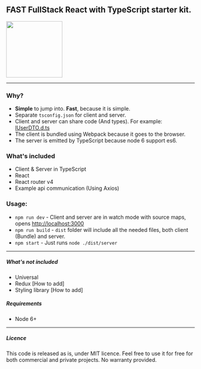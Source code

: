 ## FAST FullStack React with TypeScript starter kit.
<img src="https://github.com/gilamran/fullstack-typescript/raw/master/logo.png" width="150">

---
### Why?
* **Simple** to jump into. **Fast**, because it is simple.
* Separate `tsconfig.json` for client and server.
* Client and server can share code (And types). For example: [IUserDTO.d.ts](https://github.com/gilamran/fullstack-typescript/blob/master/src/shared/IUserDTO.d.ts)
* The client is bundled using Webpack because it goes to the browser.
* The server is emitted by TypeScript because node 6 support es6.


### What's included
* Client & Server in TypeScript
* React
* React router v4
* Example api communication (Using Axios)

### Usage:
* `npm run dev` - Client and server are in watch mode with source maps, opens [http://localhost:3000](http://localhost:3000)
* `npm run build` - `dist` folder will include all the needed files, both client (Bundle) and server.
* `npm start` - Just runs `node ./dist/server`  


---

##### What's not included
* Universal
* Redux [How to add]
* Styling library [How to add]

##### Requirements
* Node 6+



---

##### Licence
This code is released as is, under MIT licence. Feel free to use it for free for both commercial and private projects. No warranty provided.

